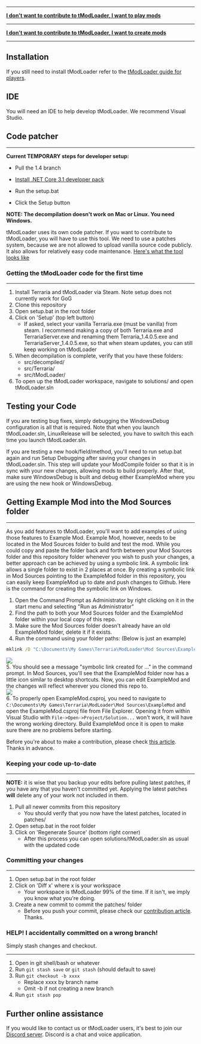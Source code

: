 ___

**[I don't want to contribute to tModLoader, I want to play mods](tModLoader-guide-for-players)**

___

**[I don't want to contribute to tModLoader, I want to create mods](tModLoader-guide-for-developers)**

___

## Installation
If you still need to install tModLoader refer to the [tModLoader guide for players](tModLoader-guide-for-players).

## IDE
You will need an IDE to help develop tModLoader. We recommend Visual Studio.

## Code patcher
___
**Current TEMPORARY steps for developer setup:**
* Pull the 1.4 branch

* [Install .NET Core 3.1 developer pack](https://dotnet.microsoft.com/download/visual-studio-sdks)

* Run the setup.bat

* Click the Setup button

**NOTE: The decompilation doesn't work on Mac or Linux. You need Windows.**

tModLoader uses its own code patcher. If you want to contribute to tModLoader, you will have to use this tool. We need to use a patches system, because we are not allowed to upload vanilla source code publicly. It also allows for relatively easy code maintenance. [Here's what the tool looks like](https://i.imgur.com/u9Yy1rl.png)

### Getting the tModLoader code for the first time
___
1. Install Terraria and tModLoader via Steam. Note setup does not currently work for GoG
2. Clone this repository
3. Open setup.bat in the root folder
4. Click on 'Setup' (top left button)
    * If asked, select your vanilla Terraria.exe (must be vanilla) from steam. I recommend making a copy of both Terraria.exe and TerrariaServer.exe and renaming them Terraria_1.4.0.5.exe and TerrariaServer_1.4.0.5.exe, so that when steam updates, you can still keep working on tModLoader
5. When decompilation is complete, verify that you have these folders:
    * src/decompiled/
    * src/Terraria/
    * src/tModLoader/
6. To open up the tModLoader workspace, navigate to solutions/ and open tModLoader.sln

## Testing your Code
If you are testing bug fixes, simply debugging the WindowsDebug configuration is all that is required. Note that when you launch tModLoader.sln, LinuxRelease will be selected, you have to switch this each time you launch tModLoader.sln.

If you are testing a new hook/field/method, you'll need to run setup.bat again and run Setup Debugging after saving your changes in tModLoader.sln. This step will update your ModCompile folder so that it is in sync with your new changes, allowing mods to build properly. After that, make sure WindowsDebug is built and debug either ExampleMod where you are using the new hook or WindowsDebug.

## Getting Example Mod into the Mod Sources folder
___
As you add features to tModLoader, you'll want to add examples of using those features to Example Mod. Example Mod, however, needs to be located in the Mod Sources folder to build and test the mod. While you could copy and paste the folder back and forth between your Mod Sources folder and this repository folder whenever you wish to push your changes, a better approach can be achieved by using a symbolic link. A symbolic link allows a single folder to exist in 2 places at once. By creating a symbolic link in Mod Sources pointing to the ExampleMod folder in this repository, you can easily keep ExampleMod up to date and push changes to Github. Here is the command for creating the symbolic link on Windows. 
1. Open the Command Prompt as Administrator by right clicking on it in the start menu and selecting "Run as Administrator" 
2. Find the path to both your Mod Sources folder and the ExampleMod folder within your local copy of this repo.
3. Make sure the Mod Sources folder doesn't already have an old ExampleMod folder, delete it if it exists.
4. Run the command using your folder paths: (Below is just an example)
```cmd
mklink /D "C:\Documents\My Games\Terraria\ModLoader\Mod Sources\ExampleMod" "C:\Users\MyNameHere\Source\Repos\tModLoader\ExampleMod"
```
![](https://i.imgur.com/UmiWFha.png)    
5. You should see a message "symbolic link created for ..." in the command prompt. In Mod Sources, you'll see that the ExampleMod folder now has a little icon similar to desktop shortcuts. Now, you can edit ExampleMod and the changes will reflect wherever you cloned this repo to.    
![](https://i.imgur.com/pHVnAYN.png)  
6. To properly open ExampleMod.csproj, you need to navigate to `C:\Documents\My Games\Terraria\ModLoader\Mod Sources\ExampleMod` and open the ExampleMod.csproj file from File Explorer. Opening it from within Visual Studio with `File->Open->Project/Solution...` won't work, it will have the wrong working directory. Build ExampleMod once it is open to make sure there are no problems before starting.

Before you're about to make a contribution, please check [this article](https://github.com/tModLoader/tModLoader/blob/master/CONTRIBUTING.md). Thanks in advance.

### Keeping your code up-to-date
___
**NOTE:** it is wise that you backup your edits before pulling latest patches, if you have any that you haven't committed yet. Applying the latest patches **will** delete any of your work not included in them.

1. Pull all newer commits from this repository
   * You should verify that you now have the latest patches, located in patches/
2. Open setup.bat in the root folder
3. Click on 'Regenerate Source' (bottom right corner)
   * After this process you can open solutions/tModLoader.sln as usual with the updated code

### Committing your changes
___
1. Open setup.bat in the root folder
2. Click on 'Diff x' where x is your workspace
    * Your workspace is tModLoader 99% of the time. If it isn't, we imply you know what you're doing.
3. Create a new commit to commit the patches/ folder
    * Before you push your commit, please check our [contribution article](https://github.com/tModLoader/tModLoader/blob/master/CONTRIBUTING.md). Thanks.

### HELP! I accidentally committed on a wrong branch!
Simply stash changes and checkout.
___
1. Open in git shell/bash or whatever
2. Run `git stash save` or `git stash` (should default to save)
3. Run `git checkout -b xxxx`
    * Replace xxxx by branch name
    * Omit -b if not creating a new branch
4. Run `git stash pop`

## Further online assistance
If you would like to contact us or tModLoader users, it's best to join our [Discord server](https://tmodloader.net/discord). Discord is a chat and voice application.